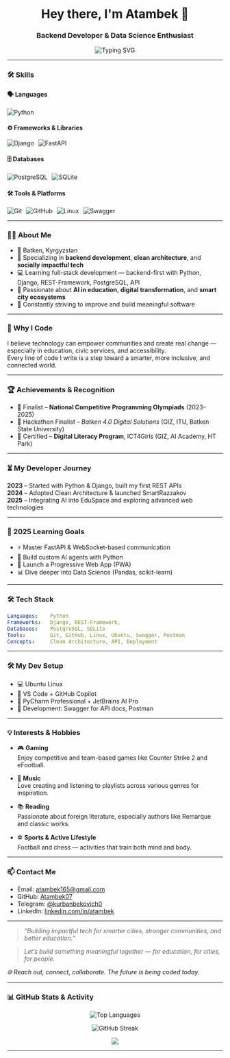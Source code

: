 <h1 align="center">Hey there, I'm Atambek 👋</h1>
<h3 align="center">Backend Developer & Data Science Enthusiast</h3>

<p align="center">
  <img src="https://readme-typing-svg.demolab.com?font=Fira+Code&pause=1000&color=00F796&center=true&vCenter=true&width=435&lines=Backend+Developer;AI+in+Education+Enthusiast;Smart+City+Builder;Learning+Fast+%26+Dreaming+Big" alt="Typing SVG" />
</p>

---

### 🛠️ Skills

#### 🗣️ Languages
<div style="display:flex; flex-wrap: wrap; gap: 10px;">
  <img src="https://img.shields.io/badge/-Python-3776AB?style=flat&logo=python&logoColor=white" alt="Python" />
</div>

#### ⚙️ Frameworks & Libraries
<div style="display:flex; flex-wrap: wrap; gap: 10px;">
  <img src="https://img.shields.io/badge/-Django-092E20?style=flat&logo=django&logoColor=white" alt="Django" />
  <img src="https://img.shields.io/badge/-FastAPI-009688?style=flat&logo=fastapi&logoColor=white" alt="FastAPI" />
</div>

#### 🗄️ Databases
<div style="display:flex; flex-wrap: wrap; gap: 10px;">
  <img src="https://img.shields.io/badge/-PostgreSQL-4169E1?style=flat&logo=postgresql&logoColor=white" alt="PostgreSQL" />
  <img src="https://img.shields.io/badge/-SQLite-003B57?style=flat&logo=sqlite&logoColor=white" alt="SQLite" />
</div>

#### 🛠️ Tools & Platforms
<div style="display:flex; flex-wrap: wrap; gap: 10px;">
  <img src="https://img.shields.io/badge/-Git-F05032?style=flat&logo=git&logoColor=white" alt="Git" />
  <img src="https://img.shields.io/badge/-GitHub-181717?style=flat&logo=github&logoColor=white" alt="GitHub" />
  <img src="https://img.shields.io/badge/-Linux-FCC624?style=flat&logo=linux&logoColor=black" alt="Linux" />
  <img src="https://img.shields.io/badge/-Swagger-85EA2D?style=flat&logo=swagger&logoColor=black" alt="Swagger" />
</div>



---

### 👨‍💻 About Me
- 📍 Batken, Kyrgyzstan
- 🔧 Specializing in **backend development**, **clean architecture**, and **socially impactful tech**
- 💻 Learning full-stack development — backend-first with Python, Django, REST-Framework, PostgreSQL, API
 - 🤖 Passionate about **AI in education**, **digital transformation**, and **smart city ecosystems**
- 🚀 Constantly striving to improve and build meaningful software

---

### 🌱 Why I Code
I believe technology can empower communities and create real change — especially in education, civic services, and accessibility.  
Every line of code I write is a step toward a smarter, more inclusive, and connected world.

---

### 🏆 Achievements & Recognition

- 🥈 Finalist – **National Competitive Programming Olympiads** (2023–2025)
- 🥉 Hackathon Finalist – *Batken 4.0 Digital Solutions* (GIZ, ITU, Batken State University)
- 📜 Certified – **Digital Literacy Program**, ICT4Girls (GIZ, AI Academy, HT Park)

---

### ⏳ My Developer Journey

**2023** – Started with Python & Django, built my first REST APIs  
**2024** – Adopted Clean Architecture & launched SmartRazzakov  
**2025** – Integrating AI into EduSpace and exploring advanced web technologies

---

### 🎯 2025 Learning Goals

- ⚡ Master FastAPI & WebSocket-based communication
- 🧠 Build custom AI agents with Python
- 📱 Launch a Progressive Web App (PWA)
- 📊 Dive deeper into Data Science (Pandas, scikit-learn)

---

### 🛠️ Tech Stack

```yaml
Languages:    Python
Frameworks:   Django, REST-Framework, 
Databases:    PostgreSQL, SQLite
Tools:        Git, GitHub, Linux, Ubuntu, Swagger, Postman
Concepts:     Clean Architecture, API, Deployment
```
---

### 🛠 My Dev Setup
- 💻 Ubuntu Linux
- 📝 VS Code + GitHub Copilot
- 📱 PyCharm Professional + JetBrains AI Pro
- 🐳 Development: Swagger for API docs, Postman 

---

### 💡 Interests & Hobbies

- 🎮 **Gaming**  
  Enjoy competitive and team-based games like Counter Strike 2 and eFootball.

- 🎵 **Music**  
  Love creating and listening to playlists across various genres for inspiration.

- 📚 **Reading**  
  Passionate about foreign literature, especially authors like Remarque and classic works.

- ⚽ **Sports & Active Lifestyle**  
  Football and chess — activities that train both mind and body.

--- 

### 📫 Contact Me

- Email: atambek165@gmail.com  
- GitHub: [Atambek07](https://github.com/Atambek07)  
- Telegram: [@kurbanbekovich0](https://t.me/kurbanbekovich0)  
- LinkedIn: [linkedin.com/in/atambek](https://linkedin.com/in/atambek)

---

> *“Building impactful tech for smarter cities, stronger communities, and better education.”*

> *Let’s build something meaningful together — for education, for cities, for people.*

*🌐 Reach out, connect, collaborate. The future is being coded today.*


---

### 📊 GitHub Stats & Activity


<p align="center">
  <img src="https://github-readme-stats.vercel.app/api/top-langs/?username=Atambek07&layout=compact&theme=radical" alt="Top Languages" />
</p>

<p align="center">
  <img src="https://github-readme-streak-stats.herokuapp.com/?user=Atambek07&theme=radical" alt="GitHub Streak" />
</p>

<p align="center">
  <img src="https://github-profile-trophy.vercel.app/?username=Atambek07&theme=radical&no-frame=true&no-bg=true&margin-w=4" />
</p>

---


